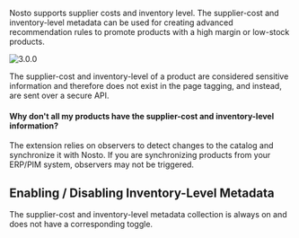 Nosto supports supplier costs and inventory level. The supplier-cost and inventory-level metadata can be used for creating advanced recommendation rules to promote products with a high margin or low-stock products.

![3.0.0](https://img.shields.io/badge/nosto-3.0.0-green.svg)

The supplier-cost and inventory-level of a product are considered sensitive information and therefore does not exist in the page tagging, and instead, are sent over a secure API.

#### Why don't all my products have the supplier-cost and inventory-level information?

The extension relies on observers to detect changes to the catalog and synchronize it with Nosto. If you are synchronizing products from your ERP/PIM system, observers may not be triggered.

## Enabling / Disabling Inventory-Level Metadata

The supplier-cost and inventory-level metadata collection is always on and does not have a corresponding toggle.